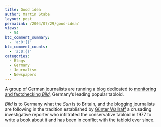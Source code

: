 ```yaml
---
title: Good idea
author: Martin Stabe
layout: post
permalink: /2004/07/29/good-idea/
views:
  - 54
btc_comment_summary:
  - 'a:0:{}'
btc_comment_counts:
  - 'a:0:{}'
categories:
  - Blogs
  - Germany
  - Journalism
  - Newspapers
---
```

A group of German journalists are running a blog dedicated to [monitoring and factchecking *Bild*][1], Germany&#8217;s leading popular tabloid.

*Bild* is to Germany what the *Sun* is to Britain, and the blogging journalists are following in the tradition established by [G&uuml;nter Wallraff][2] a crusading investigative reporter who infiltrated the conservative tabloid in 1977 to write a book about it and has been in conflict with the tabloid ever since.

 [1]: http://www.bildblog.de/
 [2]: http://www.guenter-wallraff.com/